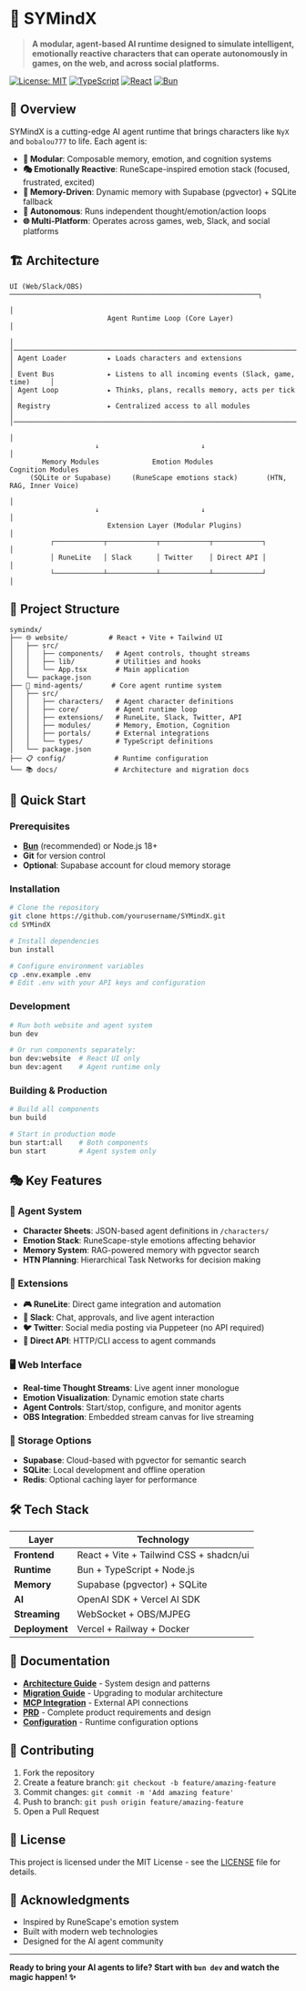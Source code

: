 # 🧠 SYMindX

> **A modular, agent-based AI runtime designed to simulate intelligent, emotionally reactive characters that can operate autonomously in games, on the web, and across social platforms.**

[![License: MIT](https://img.shields.io/badge/License-MIT-yellow.svg)](https://opensource.org/licenses/MIT)
[![TypeScript](https://img.shields.io/badge/TypeScript-007ACC?logo=typescript&logoColor=white)](https://www.typescriptlang.org/)
[![React](https://img.shields.io/badge/React-20232A?logo=react&logoColor=61DAFB)](https://reactjs.org/)
[![Bun](https://img.shields.io/badge/Bun-000000?logo=bun&logoColor=white)](https://bun.sh/)

## 🎯 Overview

SYMindX is a cutting-edge AI agent runtime that brings characters like `NyX` and `bobalou777` to life. Each agent is:

- **🧩 Modular**: Composable memory, emotion, and cognition systems
- **🎭 Emotionally Reactive**: RuneScape-inspired emotion stack (focused, frustrated, excited)
- **🧠 Memory-Driven**: Dynamic memory with Supabase (pgvector) + SQLite fallback
- **🔄 Autonomous**: Runs independent thought/emotion/action loops
- **🌐 Multi-Platform**: Operates across games, web, Slack, and social platforms

## 🏗️ Architecture

```
UI (Web/Slack/OBS) ─────────────────────────────────────────────────────────────┐
                                                                                 │
                        Agent Runtime Loop (Core Layer)                          │
                                                                                 │
│───────────────────────────────────────────────────────────────────────────────│
│ Agent Loader          ▸ Loads characters and extensions                        │
│ Event Bus             ▸ Listens to all incoming events (Slack, game, time)     │
│ Agent Loop            ▸ Thinks, plans, recalls memory, acts per tick           │
│ Registry              ▸ Centralized access to all modules                      │
│───────────────────────────────────────────────────────────────────────────────│
                                                                                 │
                     ↓                         ↓                                 │
        Memory Modules             Emotion Modules               Cognition Modules
     (SQLite or Supabase)     (RuneScape emotions stack)       (HTN, RAG, Inner Voice)
                                                                                 │
                     ↓                         ↓                                 │
                        Extension Layer (Modular Plugins)                        │
          ┌────────────┬────────────┬────────────┬────────────┐                 │
          │ RuneLite   │ Slack      │ Twitter    │ Direct API │                 │
          └────────────┴────────────┴────────────┴────────────┘                 │
```

## 📁 Project Structure

```
symindx/
├── 🌐 website/          # React + Vite + Tailwind UI
│   ├── src/
│   │   ├── components/   # Agent controls, thought streams
│   │   ├── lib/          # Utilities and hooks
│   │   └── App.tsx       # Main application
│   └── package.json
├── 🤖 mind-agents/       # Core agent runtime system
│   ├── src/
│   │   ├── characters/   # Agent character definitions
│   │   ├── core/         # Agent runtime loop
│   │   ├── extensions/   # RuneLite, Slack, Twitter, API
│   │   ├── modules/      # Memory, Emotion, Cognition
│   │   ├── portals/      # External integrations
│   │   └── types/        # TypeScript definitions
│   └── package.json
├── 📋 config/            # Runtime configuration
└── 📚 docs/              # Architecture and migration docs
```

## 🚀 Quick Start

### Prerequisites

- **[Bun](https://bun.sh/)** (recommended) or Node.js 18+
- **Git** for version control
- **Optional**: Supabase account for cloud memory storage

### Installation

```bash
# Clone the repository
git clone https://github.com/yourusername/SYMindX.git
cd SYMindX

# Install dependencies
bun install

# Configure environment variables
cp .env.example .env
# Edit .env with your API keys and configuration
```

### Development

```bash
# Run both website and agent system
bun dev

# Or run components separately:
bun dev:website  # React UI only
bun dev:agent    # Agent runtime only
```

### Building & Production

```bash
# Build all components
bun build

# Start in production mode
bun start:all    # Both components
bun start        # Agent system only
```

## 🎭 Key Features

### 🤖 Agent System
- **Character Sheets**: JSON-based agent definitions in `/characters/`
- **Emotion Stack**: RuneScape-style emotions affecting behavior
- **Memory System**: RAG-powered memory with pgvector search
- **HTN Planning**: Hierarchical Task Networks for decision making

### 🔌 Extensions
- **🎮 RuneLite**: Direct game integration and automation
- **💬 Slack**: Chat, approvals, and live agent interaction
- **🐦 Twitter**: Social media posting via Puppeteer (no API required)
- **🔗 Direct API**: HTTP/CLI access to agent commands

### 🖥️ Web Interface
- **Real-time Thought Streams**: Live agent inner monologue
- **Emotion Visualization**: Dynamic emotion state charts
- **Agent Controls**: Start/stop, configure, and monitor agents
- **OBS Integration**: Embedded stream canvas for live streaming

### 💾 Storage Options
- **Supabase**: Cloud-based with pgvector for semantic search
- **SQLite**: Local development and offline operation
- **Redis**: Optional caching layer for performance

## 🛠️ Tech Stack

| Layer | Technology |
|-------|------------|
| **Frontend** | React + Vite + Tailwind CSS + shadcn/ui |
| **Runtime** | Bun + TypeScript + Node.js |
| **Memory** | Supabase (pgvector) + SQLite |
| **AI** | OpenAI SDK + Vercel AI SDK |
| **Streaming** | WebSocket + OBS/MJPEG |
| **Deployment** | Vercel + Railway + Docker |

## 📖 Documentation

- **[Architecture Guide](./docs/ARCHITECTURE.md)** - System design and patterns
- **[Migration Guide](./docs/MIGRATION.md)** - Upgrading to modular architecture
- **[MCP Integration](./docs/MCP_AND_API_INTEGRATION.md)** - External API connections
- **[PRD](./PRD.md)** - Complete product requirements and design
- **[Configuration](./config/README.md)** - Runtime configuration options

## 🤝 Contributing

1. Fork the repository
2. Create a feature branch: `git checkout -b feature/amazing-feature`
3. Commit changes: `git commit -m 'Add amazing feature'`
4. Push to branch: `git push origin feature/amazing-feature`
5. Open a Pull Request

## 📄 License

This project is licensed under the MIT License - see the [LICENSE](LICENSE) file for details.

## 🙏 Acknowledgments

- Inspired by RuneScape's emotion system
- Built with modern web technologies
- Designed for the AI agent community

---

**Ready to bring your AI agents to life? Start with `bun dev` and watch the magic happen! ✨**